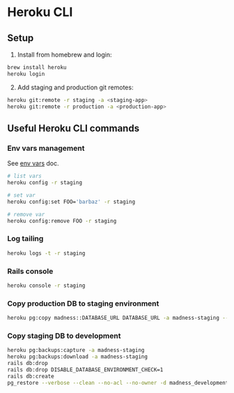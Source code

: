 # Heroku CLI

## Setup

1. Install from homebrew and login:
```bash
brew install heroku
heroku login
```

2. Add staging and production git remotes:
```bash
heroku git:remote -r staging -a <staging-app>
heroku git:remote -r production -a <production-app>
```

## Useful Heroku CLI commands

### Env vars management

See [env vars](env-vars.md) doc.

```bash
# list vars
heroku config -r staging

# set var
heroku config:set FOO='barbaz' -r staging

# remove var
heroku config:remove FOO -r staging
```

### Log tailing

```bash
heroku logs -t -r staging
```

### Rails console

```bash
heroku console -r staging
```

### Copy production DB to staging environment

```bash
heroku pg:copy madness::DATABASE_URL DATABASE_URL -a madness-staging --confirm madness-staging
```

### Copy staging DB to development

```bash
heroku pg:backups:capture -a madness-staging
heroku pg:backups:download -a madness-staging
rails db:drop
rails db:drop DISABLE_DATABASE_ENVIRONMENT_CHECK=1
rails db:create
pg_restore --verbose --clean --no-acl --no-owner -d madness_development latest.dump
```